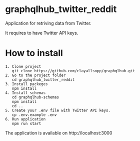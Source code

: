 # graphqlhub_twitter_reddit

Application for retriving data from Twitter.

It requires to have Twitter API keys.

# How to install

    1. Clone project
       git clone https://github.com/clayallsopp/graphqlhub.git
    2. Go to the project folder
       cd graphqlhub_twitter_reddit
    3. Install packeges 
       npm install
    4. Install schemas
       cd graphqlhub-schemas
       npm install
       cd ..
    5. Create your .env file with Twitter API keys. 
       cp .env.example .env
    6. Run application
       npm run start
       
The application is available on http://localhost:3000
